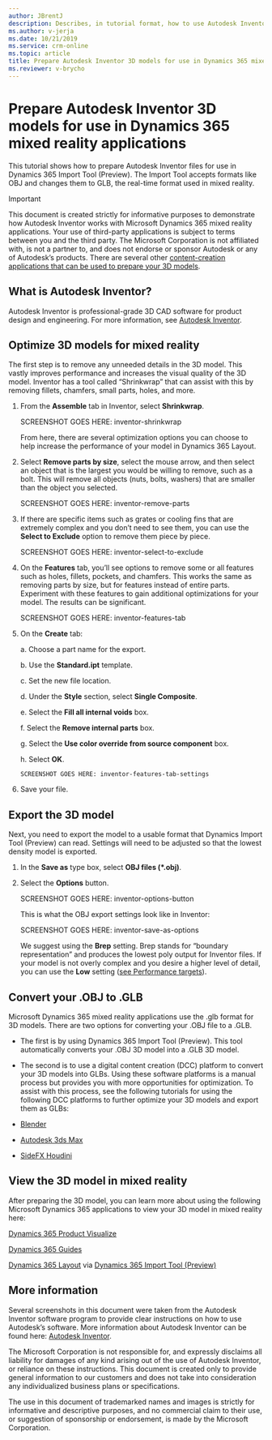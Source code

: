 ```yaml
---
author: JBrentJ
description: Describes, in tutorial format, how to use Autodesk Inventor to prepare 3D models for use in Dynamics 365 mixed reality applications
ms.author: v-jerja
ms.date: 10/21/2019
ms.service: crm-online
ms.topic: article
title: Prepare Autodesk Inventor 3D models for use in Dynamics 365 mixed reality applications
ms.reviewer: v-brycho
---
```


# Prepare Autodesk Inventor 3D models for use in Dynamics 365 mixed reality applications

This tutorial shows how to prepare Autodesk Inventor files for use in Dynamics 365 Import Tool (Preview). The Import Tool accepts 
formats like OBJ and changes them to GLB, the real-time format used in mixed reality.  

> [!IMPORTANT]
> This document is created strictly for informative purposes to demonstrate how Autodesk Inventor works with Microsoft Dynamics 365 
mixed reality applications. Your use of third-party applications is subject to terms between you and the third party. The Microsoft 
Corporation is not affiliated with, is not a partner to, and does not endorse or sponsor Autodesk or any of Autodesk’s products. 
There are several other [content-creation applications that can be used to prepare your 3D models](https://docs.microsoft.com/dynamics365/mixed-reality/import-tool/convert-models#tools-for-exporting-cad-models). 

## What is Autodesk Inventor?

Autodesk Inventor is professional-grade 3D CAD software for product design and engineering. For more information, see [Autodesk Inventor](https://www.autodesk.com/products/inventor/overview). 

## Optimize 3D models for mixed reality

The first step is to remove any unneeded details in the 3D model. This vastly improves performance and increases the visual quality of the 3D model. Inventor has a tool called “Shrinkwrap” that can assist with this by removing fillets, chamfers, small parts, holes, and more.

1.	From the **Assemble** tab in Inventor, select **Shrinkwrap**.

    SCREENSHOT GOES HERE: inventor-shrinkwrap
    
    From here, there are several optimization options you can choose to help increase the performance of your model in Dynamics 365 Layout. 
 
2.	Select **Remove parts by size**, select the mouse arrow, and then select an object that is the largest you would be willing to remove, such as a bolt. This will remove all objects (nuts, bolts, washers) that are smaller than the object you selected.

    SCREENSHOT GOES HERE: inventor-remove-parts
 
3.	If there are specific items such as grates or cooling fins that are extremely complex and you don’t need to see them, you can use the **Select to Exclude** option to remove them piece by piece.

    SCREENSHOT GOES HERE: inventor-select-to-exclude

4.	On the **Features** tab, you’ll see options to remove some or all features such as holes, fillets, pockets, and chamfers. This works the same as removing parts by size, but for features instead of entire parts. Experiment with these features to gain additional optimizations for your model. The results can be significant.

    SCREENSHOT GOES HERE: inventor-features-tab
 
5.	On the **Create** tab:

    a.	Choose a part name for the export.
    
    b.	Use the **Standard.ipt** template.

    c.	Set the new file location.

    d.	Under the **Style** section, select **Single Composite**. 

    e.	Select the **Fill all internal voids** box.

    f.	Select the **Remove internal parts** box.

    g.	Select the **Use color override from source component** box.

    h.	Select **OK**.
 
        SCREENSHOT GOES HERE: inventor-features-tab-settings
 
6.	Save your file. 

## Export the 3D model

Next, you need to export the model to a usable format that Dynamics Import Tool (Preview) can read. Settings will need to be adjusted so that the lowest density model is exported. 

1.	In the **Save as** type box, select **OBJ files (*.obj)**.
    
2.	Select the **Options** button.

    SCREENSHOT GOES HERE: inventor-options-button
    
    This is what the OBJ export settings look like in Inventor:
    
    SCREENSHOT GOES HERE: inventor-save-as-options
    
    We suggest using the **Brep** setting.  Brep stands for “boundary representation” and produces the lowest poly output for Inventor files.  If your model is not overly complex and you desire a higher level of detail, you can use the **Low** setting ([see Performance targets](https://docs.microsoft.com/dynamics365/mixed-reality/import-tool/optimize-models#performance-targets)).
    
## Convert your .OBJ to .GLB

Microsoft Dynamics 365 mixed reality applications use the .glb format for 3D models. There are two options for converting your .OBJ file to a .GLB.

- The first is by using Dynamics 365 Import Tool (Preview). This tool automatically converts your .OBJ 3D model into a .GLB 3D model.

- The second is to use a digital content creation (DCC) platform to convert your 3D models into GLBs. Using these software platforms is a manual process but provides you with more opportunities for optimization. To assist with this process, see the following tutorials for using the following DCC platforms to further optimize your 3D models and export them as GLBs:

- [Blender](blender.md)

- [Autodesk 3ds Max](3ds-max.md)

- [SideFX Houdini](houdini.md)

## View the 3D model in mixed reality

After preparing the 3D
model, you can learn more about using the following Microsoft Dynamics 365 applications to view your 3D model in mixed reality here: 

[Dynamics 365 Product Visualize](https://docs.microsoft.com/dynamics365/mixed-reality/product-visualize/) 

[Dynamics 365 Guides](https://docs.microsoft.com/dynamics365/mixed-reality/guides/) 

[Dynamics 365 Layout](https://docs.microsoft.com/dynamics365/mixed-reality/layout/index) via [Dynamics 365 Import Tool (Preview)](https://docs.microsoft.com/dynamics365/mixed-reality/import-tool/import-tool)

## More information

Several screenshots in this document were taken from the Autodesk Inventor software program to provide clear instructions on how to use Autodesk’s software.  More information about Autodesk Inventor can be found here: [Autodesk Inventor](https://aka.ms/Autodesk_inventor).

The Microsoft Corporation is not responsible for, and expressly disclaims all liability for damages of any kind arising out of the use of Autodesk Inventor, or reliance on these instructions. This document is created only to provide general information to our customers and does not take into consideration any individualized business plans or specifications.

The use in this document of trademarked names and images is strictly for informative and descriptive purposes, and no commercial claim to their use, or suggestion of sponsorship or endorsement, is made by the Microsoft Corporation.




